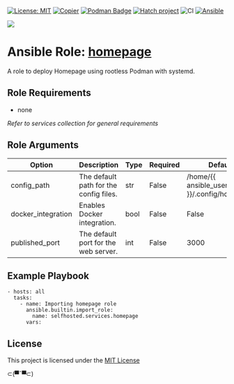 [![License: MIT](https://img.shields.io/badge/License-MIT-yellow.svg)](LICENSE)
[![Copier](https://img.shields.io/endpoint?url=https://raw.githubusercontent.com/copier-org/copier/master/img/badge/badge-grayscale-inverted-border.json)](https://github.com/copier-org/copier)
[![Podman Badge](https://img.shields.io/badge/Podman-892CA0?logo=podman&logoColor=white)](https://podman.io/)
[![Hatch project](https://img.shields.io/badge/%F0%9F%A5%9A-Hatch-4051b5.svg)](https://github.com/pypa/hatch)
![CI](https://github.com/ansible-selfhosted/selfhosted.homepage/actions/workflows/ci.yml/badge.svg)
[![Ansible](https://img.shields.io/badge/Ansible-Molecule-EE0000?style=plastic&logo=ansible&logoColor=white)](https://github.com/ansible/molecule)

![](https://github.com/ansible-selfhosted/selfhosted.homepage/actions/workflows/ci.yaml/badge.svg)

<!-- BEGIN_ANSIBLE_DOCS -->

# Ansible Role: [homepage](https://gethomepage.dev/)

A role to deploy Homepage using rootless Podman with systemd.

## Role Requirements

- none

*Refer to services collection for general requirements*

## Role Arguments

|Option|Description|Type|Required|Default|
|---|---|---|---|---|
|config_path|The default path for the config files.|str|False|/home/{{ ansible_user_id }}/.config/homepage|
|docker_integration|Enables Docker integration.|bool|False|False|
|published_port|The default port for the web server.|int|False|3000|


## Example Playbook

```
- hosts: all
  tasks:
    - name: Importing homepage role
      ansible.builtin.import_role:
        name: selfhosted.services.homepage
      vars:
```

## License

This project is licensed under the [MIT License](LICENSE)


⊂(▀¯▀⊂)

<!-- END_ANSIBLE_DOCS -->
